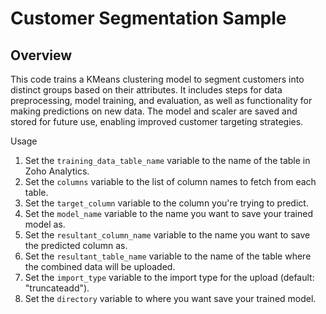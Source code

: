 # Customer Segmentation Sample

## Overview

This code trains a KMeans clustering model to segment customers into distinct groups based on their attributes. It includes steps for data preprocessing, model training, and evaluation, as well as functionality for making predictions on new data. The model and scaler are saved and stored for future use, enabling improved customer targeting strategies.

Usage

1. Set the `training_data_table_name` variable to the name of the table in Zoho Analytics.
2. Set the `columns` variable to the list of column names to fetch from each table.
3. Set the `target_column` variable to the column you're trying to predict.
4. Set the `model_name` variable to the name you want to save your trained model as.
5. Set the `resultant_column_name` variable to the name you want to save the predicted column as. 
6. Set the `resultant_table_name` variable to the name of the table where the combined data will be uploaded.
7. Set the `import_type` variable to the import type for the upload (default: "truncateadd").
8. Set the `directory` variable to where you want save your trained model.